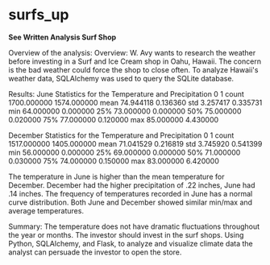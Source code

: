 # surfs_up

****See Written Analysis Surf Shop****

Overview of the analysis:
Overview:
W. Avy wants to research the weather before investing in a Surf and Ice Cream shop in Oahu, Hawaii. The concern is the bad weather could force the shop to close often. To analyze Hawaii's weather data, SQLAlchemy was used to query the SQLite database.

Results:
June Statistics for the Temperature and Precipitation
0	1
count	1700.000000	1574.000000
mean	74.944118	0.136360
std	3.257417	0.335731
min	64.000000	0.000000
25%	73.000000	0.000000
50%	75.000000	0.020000
75%	77.000000	0.120000
max	85.000000	4.430000

December Statistics for the Temperature and Precipitation
0	1
count	1517.000000	1405.000000
mean	71.041529	0.216819
std	3.745920	0.541399
min	56.000000	0.000000
25%	69.000000	0.000000
50%	71.000000	0.030000
75%	74.000000	0.150000
max	83.000000	6.420000

The temperature in June is higher than the mean temperature for December. December had the higher precipitation of .22 inches, June had .14 inches.
The frequency of temperatures recorded in June has a normal curve distribution.
Both June and December showed similar min/max and average temperatures.
 
 


Summary:
The temperature does not have dramatic fluctuations throughout the year or months.  The investor should invest in the surf shops.  Using Python, SQLAlchemy, and Flask, to analyze and visualize climate data the analyst can persuade the investor to open the store.
